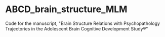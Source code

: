 # ABCD_brain_structure_MLM
Code for the manuscript, "Brain Structure Relations with Psychopathology Trajectories in the Adolescent Brain Cognitive Development Study®"
